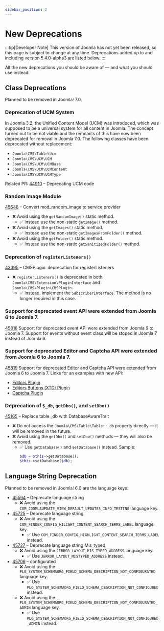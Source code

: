 ```yaml
---
sidebar_position: 2
---
```


New Deprecations
================

:::tip[Developer Note]
  This version of Joomla has not yet been released, so this page is subject to change at any time.
  Deprecations added up to and including version 5.4.0-alpha3 are listed below.
:::

All the new deprecations you should be aware of — and what you should use instead.

## Class Deprecations

Planned to be removed in Joomla! 7.0.

### Deprecation of UCM System

In Joomla 3.2, the Unified Content Model (UCM) was introduced, which was supposed to be a universal system for all content in Joomla. The concept turned out to be not viable and the remnants of this have now been deprecated for removal in Joomla 7.0. The following classes have been deprecated without replacement:

- `Joomla\CMS\Table\Ucm`
- `Joomla\CMS\UCM\UCM`
- `Joomla\CMS\UCM\UCMBase`
- `Joomla\CMS\UCM\UCMContent`
- `Joomla\CMS\UCM\UCMType`

Related PR: [44910](https://github.com/joomla/joomla-cms/pull/44910) – Deprecating UCM code

### Random Image Module

[45648](https://github.com/joomla/joomla-cms/pull/45648) – Convert mod_random_image to service provider

- ❌ Avoid using the `getRandomImage()` static method.
  - ✅ Instead use the non-static `getImage()` method.
- ❌ Avoid using the `getImages()` static method.
  - ✅ Instead use the non-static `getImagesFromFolder()` method.
- ❌ Avoid using the `getFolder()` static method.
  - ✅ Instead use the non-static `getSanitizedFolder()` method.

### Deprecation of `registerListeners()`
[43395](https://github.com/joomla/joomla-cms/pull/43395) – CMSPlugin: deprecation for registerListeners

- ❌ `registerListeners()` is deprecated in both `Joomla\CMS\Extension\PluginInterface` and `Joomla\CMS\Plugin\CMSPlugin`.
  - ✅ Instead, implement the `SubscriberInterface`. The method is no longer required in this case.

### Support for deprecated event API were extended from Joomla 6 to Joomla 7.

[45818](https://github.com/joomla/joomla-cms/pull/45818) Support for deprecated event API were extended from Joomla 6 to Joomla 7.
Support for events without event class will be stoped in Joomla 7 instead of Joomla 6.

### Support for deprecated Editor and Captcha API were extended from Joomla 6 to Joomla 7.
[45819](https://github.com/joomla/joomla-cms/pull/45819) Support for deprecated Editor and Captcha API were extended from Joomla 6 to Joomla 7.
Links for an examples with new API:
 - [Editors Plugin](/docs/building-extensions/plugins/plugin-examples/editors-plugin/)
 - [Editors Buttons (XTD) Plugin](/docs/building-extensions/plugins/plugin-examples/editors-xtd-plugin/)
 - [Captcha Plugin](/docs/building-extensions/plugins/plugin-examples/captcha-plugin/)

### Deprecation of `$_db`, `getDbo()`, and `setDbo()`
[45165](https://github.com/joomla/joomla-cms/pull/45165) – Replace table _db with DatabaseAwareTrait

- ❌ Do not access the `Joomla\CMS\Table\Table::_db` property directly — it will be removed in the future.
- ❌ Avoid using the `getDbo()` and `setDbo()` methods — they will also be removed.
  - ✅ Use `getDatabase()` and `setDatabase()` instead.
  Sample:
    ```php
    $db = $this->getDatabase();
    $this->setDatabase($db);
    ```



## Language String Deprecation

Planned to be removed in Joomla! 6.0 are the language keys:
* [45564](https://github.com/joomla/joomla-cms/pull/45564) – Deprecate language string
  * ❌ Avoid using the `COM_JOOMLAUPDATE_VIEW_DEFAULT_UPDATES_INFO_TESTING` language key.
* [45725](https://github.com/joomla/joomla-cms/pull/45725) – Deprecate language string
  * ❌ Avoid using the `COM_FINDER_CONFIG_HILIGHT_CONTENT_SEARCH_TERMS_LABEL` language key.
    * ✅ Use `COM_FINDER_CONFIG_HIGHLIGHT_CONTENT_SEARCH_TERMS_LABEL` instead.
* [45727](https://github.com/joomla/joomla-cms/pull/45727) – Deprecate language string Mis_typed
  * ❌ Avoid using the `JERROR_LAYOUT_MIS_TYPED_ADDRESS` language key.
    * ✅ Use `JERROR_LAYOUT_MISTYPED_ADDRESS` instead.
* [45706](https://github.com/joomla/joomla-cms/pull/45706) – configurated
  * ❌ Avoid using the `PLG_SYSTEM_SCHEMAORG_FIELD_SCHEMA_DESCRIPTION_NOT_CONFIGURATED` language key.
    * ✅ Use `PLG_SYSTEM_SCHEMAORG_FIELD_SCHEMA_DESCRIPTION_NOT_CONFIGURED` instead.
  * ❌ Avoid using the `PLG_SYSTEM_SCHEMAORG_FIELD_SCHEMA_DESCRIPTION_NOT_CONFIGURATED_ADMIN` language key.
    * ✅ Use `PLG_SYSTEM_SCHEMAORG_FIELD_SCHEMA_DESCRIPTION_NOT_CONFIGURED_ADMIN` instead.
